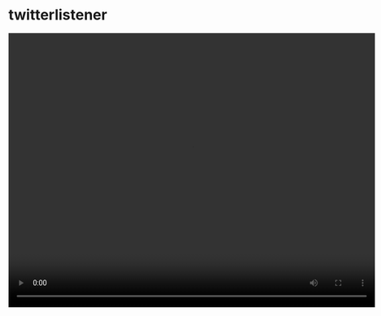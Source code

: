 # twitterlistener
<video width="720" height="540" controls><source src='http://www.columbia.edu/~swc2124/assets/parser.mp4' type='video/mp4' /></video>
